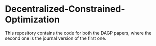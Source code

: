 # Decentralized-Constrained-Optimization


This repository contains the code for both the DAGP papers, where the second one is the journal version of the first one. 
